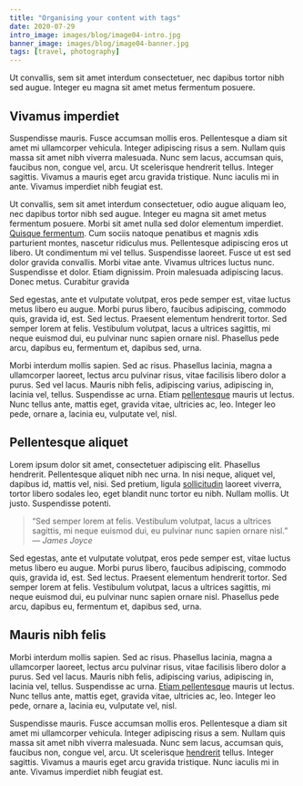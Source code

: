 ```yaml
---
title: "Organising your content with tags"
date: 2020-07-29
intro_image: images/blog/image04-intro.jpg
banner_image: images/blog/image04-banner.jpg
tags: [travel, photography]
---
```


Ut convallis, sem sit amet interdum consectetuer, nec dapibus tortor nibh sed augue. Integer eu magna sit amet metus fermentum posuere.

## Vivamus imperdiet

Suspendisse mauris. Fusce accumsan mollis eros. Pellentesque a diam sit amet mi ullamcorper vehicula. Integer adipiscing risus a sem. Nullam quis massa sit amet nibh viverra malesuada. Nunc sem lacus, accumsan quis, faucibus non, congue vel, arcu. Ut scelerisque hendrerit tellus. Integer sagittis. Vivamus a mauris eget arcu gravida tristique. Nunc iaculis mi in ante. Vivamus imperdiet nibh feugiat est.

Ut convallis, sem sit amet interdum consectetuer, odio augue aliquam leo, nec dapibus tortor nibh sed augue. Integer eu magna sit amet metus fermentum posuere. Morbi sit amet nulla sed dolor elementum imperdiet. [Quisque fermentum](https://en.wikipedia.org/wiki/Lorem_ipsum). Cum sociis natoque penatibus et magnis xdis parturient montes, nascetur ridiculus mus. Pellentesque adipiscing eros ut libero. Ut condimentum mi vel tellus. Suspendisse laoreet. Fusce ut est sed dolor gravida convallis. Morbi vitae ante. Vivamus ultrices luctus nunc. Suspendisse et dolor. Etiam dignissim. Proin malesuada adipiscing lacus. Donec metus. Curabitur gravida

Sed egestas, ante et vulputate volutpat, eros pede semper est, vitae luctus metus libero eu augue. Morbi purus libero, faucibus adipiscing, commodo quis, gravida id, est. Sed lectus. Praesent elementum hendrerit tortor. Sed semper lorem at felis. Vestibulum volutpat, lacus a ultrices sagittis, mi neque euismod dui, eu pulvinar nunc sapien ornare nisl. Phasellus pede arcu, dapibus eu, fermentum et, dapibus sed, urna.

Morbi interdum mollis sapien. Sed ac risus. Phasellus lacinia, magna a ullamcorper laoreet, lectus arcu pulvinar risus, vitae facilisis libero dolor a purus. Sed vel lacus. Mauris nibh felis, adipiscing varius, adipiscing in, lacinia vel, tellus. Suspendisse ac urna. Etiam [pellentesque](https://en.wikipedia.org/wiki/Lorem_ipsum) mauris ut lectus. Nunc tellus ante, mattis eget, gravida vitae, ultricies ac, leo. Integer leo pede, ornare a, lacinia eu, vulputate vel, nisl.

## Pellentesque aliquet

Lorem ipsum dolor sit amet, consectetuer adipiscing elit. Phasellus hendrerit. Pellentesque aliquet nibh nec urna. In nisi neque, aliquet vel, dapibus id, mattis vel, nisi. Sed pretium, ligula [sollicitudin](https://en.wikipedia.org/wiki/Lorem_ipsum) laoreet viverra, tortor libero sodales leo, eget blandit nunc tortor eu nibh. Nullam mollis. Ut justo. Suspendisse potenti.

> “Sed semper lorem at felis. Vestibulum volutpat, lacus a ultrices sagittis, mi neque euismod dui, eu pulvinar nunc sapien ornare nisl.”
> <cite>― James Joyce</cite>

Sed egestas, ante et vulputate volutpat, eros pede semper est, vitae luctus metus libero eu augue. Morbi purus libero, faucibus adipiscing, commodo quis, gravida id, est. Sed lectus. Praesent elementum hendrerit tortor. Sed semper lorem at felis. Vestibulum volutpat, lacus a ultrices sagittis, mi neque euismod dui, eu pulvinar nunc sapien ornare nisl. Phasellus pede arcu, dapibus eu, fermentum et, dapibus sed, urna.

## Mauris nibh felis

Morbi interdum mollis sapien. Sed ac risus. Phasellus lacinia, magna a ullamcorper laoreet, lectus arcu pulvinar risus, vitae facilisis libero dolor a purus. Sed vel lacus. Mauris nibh felis, adipiscing varius, adipiscing in, lacinia vel, tellus. Suspendisse ac urna. [Etiam pellentesque](https://en.wikipedia.org/wiki/Lorem_ipsum) mauris ut lectus. Nunc tellus ante, mattis eget, gravida vitae, ultricies ac, leo. Integer leo pede, ornare a, lacinia eu, vulputate vel, nisl.

Suspendisse mauris. Fusce accumsan mollis eros. Pellentesque a diam sit amet mi ullamcorper vehicula. Integer adipiscing risus a sem. Nullam quis massa sit amet nibh viverra malesuada. Nunc sem lacus, accumsan quis, faucibus non, congue vel, arcu. Ut scelerisque [hendrerit](https://en.wikipedia.org/wiki/Lorem_ipsum) tellus. Integer sagittis. Vivamus a mauris eget arcu gravida tristique. Nunc iaculis mi in ante. Vivamus imperdiet nibh feugiat est.
